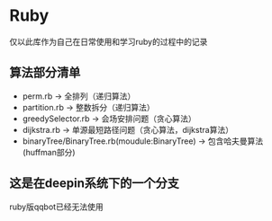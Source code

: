 # Ruby
仅以此库作为自己在日常使用和学习ruby的过程中的记录
## 算法部分清单
* perm.rb -> 全排列（递归算法）
* partition.rb -> 整数拆分（递归算法）
* greedySelector.rb -> 会场安排问题（贪心算法）
* dijkstra.rb -> 单源最短路径问题（贪心算法，dijkstra算法）
* binaryTree/BinaryTree.rb(moudule:BinaryTree) -> 包含哈夫曼算法(huffman部分)
## 这是在deepin系统下的一个分支
ruby版qqbot已经无法使用
